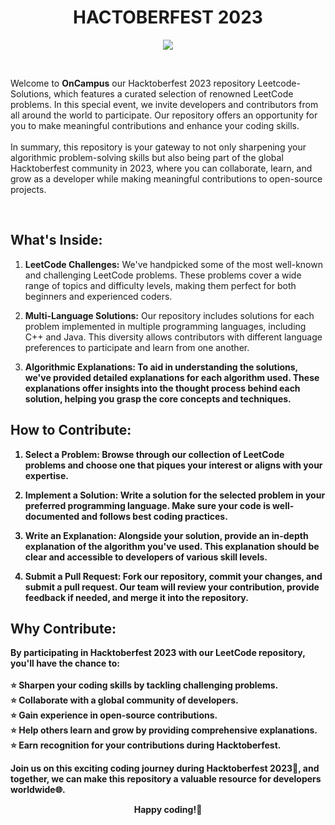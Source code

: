 <h1 align="center">HACTOBERFEST 2023</h1>
<p align = "center"><img src="https://s3.amazonaws.com/organizer.mlh.io/qhy80angzdy26ti32xv921yohmuy?response-content-disposition=inline%3B%20filename%3D%22DO-HFest-Banner-1032x600.png%22%3B%20filename%2A%3DUTF-8%27%27DO-HFest-Banner-1032x600.png&response-content-type=image%2Fpng&X-Amz-Algorithm=AWS4-HMAC-SHA256&X-Amz-Credential=AKIAJFCF2ZS25I2RWYBQ%2F20230927%2Fus-east-1%2Fs3%2Faws4_request&X-Amz-Date=20230927T092102Z&X-Amz-Expires=300&X-Amz-SignedHeaders=host&X-Amz-Signature=97040d59869125ee7e63a71490074ea1baaff5cddcaaf2677fde7d0c73141055"></p><br>

<p>Welcome to <b>OnCampus</b> our Hacktoberfest 2023 repository Leetcode-Solutions, which features a curated selection of renowned LeetCode problems. In this special event, we invite developers and contributors from all around the world to participate. Our repository offers an opportunity for you to make meaningful contributions and enhance your coding skills.<br> <br>
In summary, this repository is your gateway to not only sharpening your algorithmic problem-solving skills but also being part of the global Hacktoberfest community in 2023, where you can collaborate, learn, and grow as a developer while making meaningful contributions to open-source projects.
</p><br>

## What's Inside:

1. <b>LeetCode Challenges:</b> We've handpicked some of the most well-known and challenging LeetCode problems. These problems cover a wide range of topics and difficulty levels, making them perfect for both beginners and experienced coders.

2. <b>Multi-Language Solutions:</b> Our repository includes solutions for each problem implemented in multiple programming languages, including C++ and Java. This diversity allows contributors with different language preferences to participate and learn from one another.

3. <b>Algorithmic Explanations:<b/> To aid in understanding the solutions, we've provided detailed explanations for each algorithm used. These explanations offer insights into the thought process behind each solution, helping you grasp the core concepts and techniques.

## How to Contribute:

1. <b>Select a Problem:</b> Browse through our collection of LeetCode problems and choose one that piques your interest or aligns with your expertise.

2. <b>Implement a Solution:</b> Write a solution for the selected problem in your preferred programming language. Make sure your code is well-documented and follows best coding practices.

3. <b>Write an Explanation:</b> Alongside your solution, provide an in-depth explanation of the algorithm you've used. This explanation should be clear and accessible to developers of various skill levels.

4. <b>Submit a Pull Request:</b> Fork our repository, commit your changes, and submit a pull request. Our team will review your contribution, provide feedback if needed, and merge it into the repository.

## Why Contribute:

By participating in Hacktoberfest 2023 with our LeetCode repository, you'll have the chance to:
<br><br>
⭐ Sharpen your coding skills by tackling challenging problems.<br>
⭐ Collaborate with a global community of developers.<br>
⭐ Gain experience in open-source contributions.<br>
⭐ Help others learn and grow by providing comprehensive explanations.<br>
⭐ Earn recognition for your contributions during Hacktoberfest.<br>

Join us on this exciting coding journey during Hacktoberfest 2023🚀, and together, we can make this repository a valuable resource for developers worldwide🌐. 
<p align="center">Happy coding!💪</p>
<!--
## Support

For support, join our discord sever https://discord.io/oncampus.


## Contributors ✨

Thanks goes to these wonderful people ([emoji key](https://allcontributors.org/docs/en/emoji-key)):

 ALL-CONTRIBUTORS-LIST:START - Do not remove or modify this section 
 prettier-ignore-start 
 markdownlint-disable 
<table>
  <tbody>
    <tr>
      <td align="center" valign="top" width="14.28%"><a href="https://github.com/mdahtesham1473"><img src="https://avatars.githubusercontent.com/u/78257534?v=4?s=100" width="100px;" alt="mdahtesham1473"/><br /><sub><b>mdahtesham1473</b></sub></a><br /><a href="https://github.com/OnCampus-Community/LeetCode-Solutions/commits?author=mdahtesham1473" title="Code">💻</a></td>
    </tr>
  </tbody>
</table>

 markdownlint-restore 
 prettier-ignore-end 

ALL-CONTRIBUTORS-LIST:END 

This project follows the [all-contributors](https://github.com/all-contributors/all-contributors) specification. Contributions of any kind welcome!
 -->
